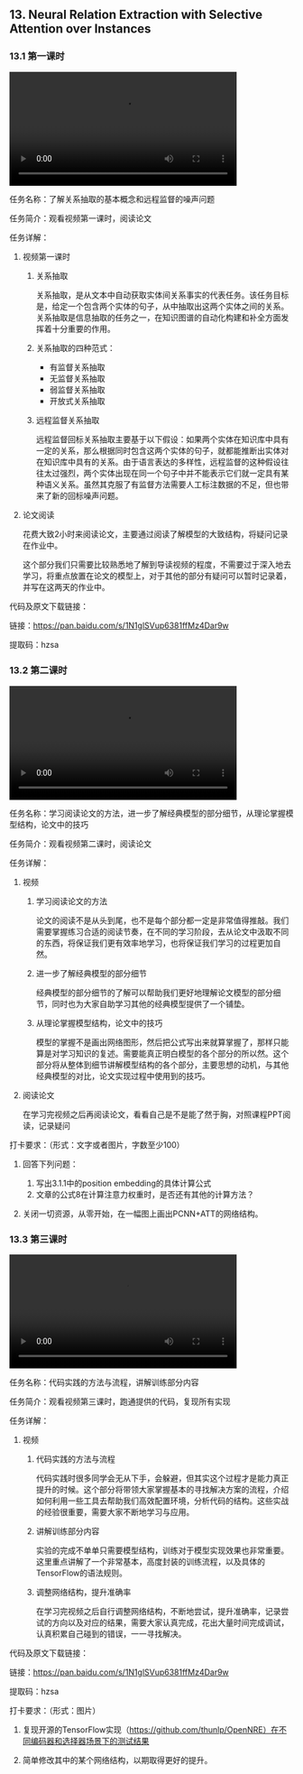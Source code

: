 ## 13. Neural Relation Extraction with Selective Attention over Instances

### 13.1 第一课时

<video width=80%  controls >
	<source type="video/mp4" src="013-neural-relation-extraction-with-selective-attention-over-instances/013-1.mp4">
</video>

任务名称：了解关系抽取的基本概念和远程监督的噪声问题

任务简介：观看视频第一课时，阅读论文

任务详解：

1. 视频第一课时
   1. 关系抽取

      关系抽取，是从文本中自动获取实体间关系事实的代表任务。该任务目标是，给定一个包含两个实体的句子，从中抽取出这两个实体之间的关系。关系抽取是信息抽取的任务之一，在知识图谱的自动化构建和补全方面发挥着十分重要的作用。

   2. 关系抽取的四种范式：

      - 有监督关系抽取
      - 无监督关系抽取
      - 弱监督关系抽取
      - 开放式关系抽取

   3. 远程监督关系抽取

      远程监督回标关系抽取主要基于以下假设：如果两个实体在知识库中具有一定的关系，那么根据同时包含这两个实体的句子，就都能推断出实体对在知识库中具有的关系。由于语言表达的多样性，远程监督的这种假设往往太过强烈，两个实体出现在同一个句子中并不能表示它们就一定具有某种语义关系。虽然其克服了有监督方法需要人工标注数据的不足，但也带来了新的回标噪声问题。  

2. 论文阅读

   花费大致2小时来阅读论文，主要通过阅读了解模型的大致结构，将疑问记录在作业中。

   这个部分我们只需要比较熟悉地了解到导读视频的程度，不需要过于深入地去学习，将重点放置在论文的模型上，对于其他的部分有疑问可以暂时记录着，并写在这两天的作业中。

代码及原文下载链接：

链接：https://pan.baidu.com/s/1N1glSVup6381ffMz4Dar9w 

提取码：hzsa 

### 13.2 第二课时

<video width=80%  controls >
	<source type="video/mp4" src="013-neural-relation-extraction-with-selective-attention-over-instances/013-2.mp4">
</video>

任务名称：学习阅读论文的方法，进一步了解经典模型的部分细节，从理论掌握模型结构，论文中的技巧

任务简介：观看视频第二课时，阅读论文

任务详解：

1. 视频
   1. 学习阅读论文的方法

      论文的阅读不是从头到尾，也不是每个部分都一定是非常值得推敲。我们需要掌握练习合适的阅读节奏，在不同的学习阶段，去从论文中汲取不同的东西，将保证我们更有效率地学习，也将保证我们学习的过程更加自然。

   2. 进一步了解经典模型的部分细节

      经典模型的部分细节的了解可以帮助我们更好地理解论文模型的部分细节，同时也为大家自助学习其他的经典模型提供了一个铺垫。

   3. 从理论掌握模型结构，论文中的技巧

      模型的掌握不是画出网络图形，然后把公式写出来就算掌握了，那样只能算是对学习知识的复述。需要能真正明白模型的各个部分的所以然。这个部分将从整体到细节讲解模型结构的各个部分，主要思想的动机，与其他经典模型的对比，论文实现过程中使用到的技巧。

2. 阅读论文

   ​	在学习完视频之后再阅读论文，看看自己是不是能了然于胸，对照课程PPT阅读，记录疑问

打卡要求：（形式：文字或者图片，字数至少100）

1. 回答下列问题：
   1. 写出3.1.1中的position embedding的具体计算公式
   2. 文章的公式8在计算注意力权重时，是否还有其他的计算方法？

2. 关闭一切资源，从零开始，在一幅图上画出PCNN+ATT的网络结构。

### 13.3 第三课时

<video width=80%  controls >
	<source type="video/mp4" src="013-neural-relation-extraction-with-selective-attention-over-instances/013-3.mp4">
</video>

任务名称：代码实践的方法与流程，讲解训练部分内容

任务简介：观看视频第三课时，跑通提供的代码，复现所有实现

任务详解：

1. 视频
   1. 代码实践的方法与流程

      代码实践时很多同学会无从下手，会躲避，但其实这个过程才是能力真正提升的时候。这个部分将带领大家掌握基本的寻找解决方案的流程，介绍如何利用一些工具去帮助我们高效配置环境，分析代码的结构。这些实战的经验很重要，需要大家不断地学习与应用。

   2. 讲解训练部分内容

      实验的完成不单单只需要模型结构，训练对于模型实现效果也非常重要。这里重点讲解了一个非常基本，高度封装的训练流程，以及具体的TensorFlow的语法规则。

   3. 调整网络结构，提升准确率

      在学习完视频之后自行调整网络结构，不断地尝试，提升准确率，记录尝试的方向以及对应的结果，需要大家认真完成，花出大量时间完成调试，认真积累自己碰到的错误，一一寻找解决。

代码及原文下载链接：

链接：https://pan.baidu.com/s/1N1glSVup6381ffMz4Dar9w 

提取码：hzsa 

打卡要求：（形式：图片）

1. 复现开源的TensorFlow实现（https://github.com/thunlp/OpenNRE）在不同编码器和选择器场景下的测试结果

2. 简单修改其中的某个网络结构，以期取得更好的提升。